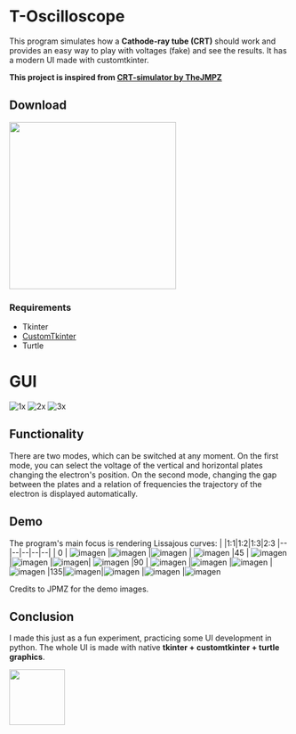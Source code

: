 # T-Oscilloscope
This program simulates how a **Cathode-ray tube (CRT)** should work and provides an easy way to play with voltages (fake) and see the results.
It has a modern UI made with customtkinter.

**This project is inspired from [CRT-simulator by TheJMPZ](https://github.com/TheJPMZ/CRT-simulator)**

## Download
[<img src="https://img.shields.io/badge/DOWNLOAD-T Oscilloscope-informational?&color=purple&logo=Python&logoColor=yellow&style=for-the-badge"  width="300">](https://github.com/Akascape/T-Oscilloscope/archive/refs/heads/main.zip)

### Requirements
- Tkinter
- [CustomTkinter](https://github.com/TomSchimansky/CustomTkinter)
- Turtle

# GUI
![1x](https://user-images.githubusercontent.com/89206401/202371943-b5547b07-1801-4c02-8c7d-46f37892c56f.png)
![2x](https://user-images.githubusercontent.com/89206401/202371959-4d481e8f-ef3c-4bb0-94f5-35e0fbf52924.png)
![3x](https://user-images.githubusercontent.com/89206401/202371967-74c9e36c-24a0-4ba3-98d3-ac938fa4c356.png)

## Functionality
There are two modes, which can be switched at any moment. On the first mode, you can select the voltage of the vertical and horizontal plates changing the electron's position. On the second mode, changing the gap between the plates and a relation of frequencies the trajectory of the electron is displayed automatically.

## Demo
The program's main focus is rendering Lissajous curves:
|   |1:1|1:2|1:3|2:3
|-- |--|--|--|--|
| 0 | ![imagen](https://user-images.githubusercontent.com/64183934/137271752-903bb165-2a63-449f-ad76-adb0a122a2c8.png) |![imagen](https://user-images.githubusercontent.com/64183934/137271779-0966bba7-ab18-4091-b5eb-0e6ec1072749.png) |![imagen](https://user-images.githubusercontent.com/64183934/137271798-50332db2-a682-4a6d-b6b1-ed466efa048c.png) | ![imagen](https://user-images.githubusercontent.com/64183934/137271827-852ec96f-93d6-4005-a53a-4c345374a51d.png)
|45 | ![imagen](https://user-images.githubusercontent.com/64183934/137272136-f3641c7b-b934-48bc-beb7-be88509ba367.png) |![imagen](https://user-images.githubusercontent.com/64183934/137272178-05649540-abcd-4cb8-a445-75388eb2783d.png) |![imagen](https://user-images.githubusercontent.com/64183934/137272215-d9409cab-f37f-4e0e-837f-280e24ccdcd3.png)| ![imagen](https://user-images.githubusercontent.com/64183934/137272242-1a1d403b-332a-4fa7-92b0-478994acdc47.png)
|90 | ![imagen](https://user-images.githubusercontent.com/64183934/137272473-300bb16c-15a0-4711-9e1b-0c0bd4b5a487.png) |![imagen](https://user-images.githubusercontent.com/64183934/137272496-417ec018-c343-4946-bdcc-9372b56ca1d8.png) |![imagen](https://user-images.githubusercontent.com/64183934/137272518-b69f5069-ff69-4032-b96b-80593c20df2b.png) |![imagen](https://user-images.githubusercontent.com/64183934/137272545-bea51c0a-e235-4b91-a410-d698b0cbd9aa.png)
|135|![imagen](https://user-images.githubusercontent.com/64183934/137272623-ee658ac1-4365-4efd-9580-9a0d6fcc4a87.png)|![imagen](https://user-images.githubusercontent.com/64183934/137272647-d4fe4b79-3075-4dac-82e0-7e9491126198.png) |![imagen](https://user-images.githubusercontent.com/64183934/137272681-e722ddda-ec8a-45b4-8c23-6c5532acee7e.png) |![imagen](https://user-images.githubusercontent.com/64183934/137272710-1c603bb0-476d-47b2-a9da-9bed0a9f9c7e.png)

Credits to JPMZ for the demo images.

## Conclusion
I made this just as a fun experiment, practicing some UI development in python. The whole UI is made with native **tkinter + customtkinter + turtle graphics**.

[<img src="https://img.shields.io/badge/LICENSE-MIT-informational?&color=yellow&style=for-the-badge" width="100">](https://github.com/Akascape/T-Oscilloscope/blob/main/LICENSE)
